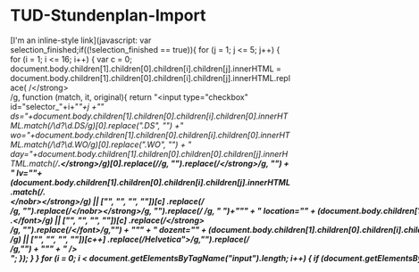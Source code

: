 # TUD-Stundenplan-Import

[I'm an inline-style link](javascript: var selection_finished;if((!selection_finished == true)){    for (j = 1; j <= 5; j++) {        for (i = 1; i <= 16; i++) {            var c = 0;            document.body.children[1].children[0].children[i].children[j].innerHTML = document.body.children[1].children[0].children[i].children[j].innerHTML.replace(                /<\/strong><br>/g,                function (match, it, original){                    return "</strong><input type=\"checkbox\" id=\"selector_"+i+"_"+j                    +"\" ds="+document.body.children[1].children[0].children[i].children[0].innerHTML.match(/\d?\d.DS/g)[0].replace(".DS", "")                    +" wo="+document.body.children[1].children[0].children[i].children[0].innerHTML.match(/\d?\d.WO/g)[0].replace(".WO", "")                    + " day="+document.body.children[1].children[0].children[0].children[j].innerHTML.match(/<strong>.*<\/strong>/g)[0].replace(/<strong>/g, "").replace(/<\/strong>/g, "")                    + " lv=\""+(document.body.children[1].children[0].children[i].children[j].innerHTML.match(/<strong><nobr>.*<\/nobr><\/strong>/g) || ["", "", "", ""])[c]                    .replace(/<strong><nobr>/g, "").replace(/<\/nobr><\/strong>/g, "").replace(/&nbsp;/g, " ")+"\""                    + " location=\"" + (document.body.children[1].children[0].children[i].children[j].innerHTML.match(/<\/strong><br>.*<\/font>/g) || ["", "", "", ""])[c]                    .replace(/<\/strong><br>/g, "").replace(/<\/font>/g,"") + "\""                    + " dozent=\"" + (document.body.children[1].children[0].children[i].children[j].innerHTML.match(/Helvetica">.*<br><strong>/g) || ["", "", "", ""])[c++]                    .replace(/Helvetica">/g,"").replace(/<br><strong>/g,"") + "\""                    + " /><br>";                });            }        }                for (i = 0; i < document.getElementsByTagName("input").length; i++) {            if (document.getElementsByTagName("input")[i].type == "checkbox") {                var lv_type = document.getElementsByTagName("input")[i].attributes.getNamedItem("lv").value.split(" ")[0];                if (!(lv_type ==  "P" || lv_type ==  "PW"))                {                    document.getElementsByTagName("input")[i].checked = true;                }            }        }        alert("Click on the bookmark again to download the timetable.\nPlease make sure that you have the correct lectures selected.\nThis will create approx. 200 calendar events.\nUse at your own risk!\nFor any kind of feedback feel free to contact florian.mann1@gmail.com");        selection_finished = true;    } else{        var download = function (filename, text) {            var element = document.createElement('a');            element.setAttribute('href', 'data:text/plain;charset=utf-8,' + encodeURIComponent(text));            element.setAttribute('download', filename);                        element.style.display = 'none';            document.body.appendChild(element);                        element.click();                        document.body.removeChild(element);        };                var hashFnv32a = function (str, asString) {            var hval = 0x811c9dc5;            var l = 0;             for (var i = 0, l = str.length; i < l; i++) {                hval ^= str.charCodeAt(i);                hval += (hval << 1) + (hval << 4) + (hval << 7) + (hval << 8) + (hval << 24);            }            if( asString ){                return ("0000000" + (hval >>> 0).toString(16)).substr(-8);            }            return hval >>> 0;        };                var semester = /(?:Winter)?(?:Sommer)?semester \d{4}?\/\d{4}/g.exec(document.body.innerHTML)[0];                var day_list = ["Montag", "Dienstag", "Mittwoch", "Donnerstag", "Freitag"];                var dict = {};        dict['Wintersemester 2018/2019'] = "Mo, 08.10.2018 bis Fr, 21.12.2018 sowie Mo, 07.01.2019 bis Sa, 02.02.2019";        dict['Sommersemester 2019'] = "Mo, 01.04.2019 bis Fr, 07.06.2019 sowie Mo, 17.06.2019 bis Sa, 13.07.2019";        dict['Wintersemester 2019/2020'] = "Mo, 14.10.2019 bis Sa, 21.12.2019 sowie Mo, 06.01.2020 bis Sa, 08.02.2020";        dict['Sommersemester 2020'] = "Mo, 06.04.2020 bis Fr, 29.05.2020 sowie Mo, 08.06.2020 bis Sa, 18.07.2020";                if (!(semester in dict)) alert("outdated. please update");                var date_range = dict[semester].replace(/\s/g, "").split("sowie").map(e => e.split("bis")).map(e => e.map(d => d.split(",")[1].split(".")).map(d => new Date([d[2], d[1], d[0]].join("-"))));                var all_mondays_A = [];        var all_mondays_B = [];                for (var e of date_range){            var next = e[0];            while (next < e[1]){                all_mondays_A.push(new Date(next));                if (next.getDate() + 7 < e[1]){                    var nextB = new Date(next);                    nextB.setDate(nextB.getDate() + 7);                    all_mondays_B.push(new Date(nextB));                }                next.setDate(next.getDate() + 14);            }        }                                var content = Array.from(document.getElementsByTagName("input")).filter(e => e.checked).map(e => {            return (parseInt(e.attributes.getNamedItem("wo").value) == 1? all_mondays_A : all_mondays_B)            .map(d => new Date(d))            .map(d => {d.setUTCHours(Math.floor((340 + 110 * e.attributes.getNamedItem("ds").value) / 60)); return d})            .map(d => {d.setUTCMinutes((340 + 110 * e.attributes.getNamedItem("ds").value) % 60); return d})            .map(d => {d.setDate(d.getDate() + day_list.indexOf(e.attributes.getNamedItem("day").value)); return d})            .map(d => ["BEGIN:VEVENT",            "DTSTAMP:" +  new Date().toISOString().replace(/[-:.]/g, '').substring(0, 15) + "Z",            "UID:" + e.attributes.getNamedItem("lv").value.replace(/\s/g, "") + semester.replace(/\s/g, "") + d.toISOString() + e.attributes.getNamedItem("location").value,            "DTSTART;TZID=\"Europe/Berlin\":" + d.toISOString().replace(/[-:.]/g, '').substring(0, 15) + "",            "DTEND;TZID=\"Europe/Berlin\":" + new Date(d.getTime() + 90 * 60000).toISOString().replace(/[-:.]/g, '').substring(0, 15) + "",            "SUMMARY:" + e.attributes.getNamedItem("lv").value,            "DESCRIPTION: Dozent:" + e.attributes.getNamedItem("dozent").value,            "LOCATION:" + e.attributes.getNamedItem("location").value,            "END:VEVENT"].join("\r\n")).join("\r\n");        }).join("\r\n");                        var ics_beginning = ["BEGIN:VCALENDAR", "VERSION:2.0", "PRODID:-//Florian Mann//TUD Stundenplan to iCal","X-WR-CALNAME:Stundenplan " + semester, "CALSCALE:GREGORIAN"].join("\r\n");                var ics_timezone = ["BEGIN:VTIMEZONE", "TZID:Europe/Berlin", "X-LIC-LOCATION:Europe/Berlin", "BEGIN:DAYLIGHT", "TZOFFSETFROM:+0100", "TZOFFSETTO:+0200", "TZNAME:CEST", "DTSTART:19700329T020000", "RRULE:FREQ=YEARLY;BYDAY=-1SU;BYMONTH=3", "END:DAYLIGHT", "BEGIN:STANDARD", "TZOFFSETFROM:+0200", "TZOFFSETTO:+0100", "TZNAME:CET", "DTSTART:19701025T030000", "RRULE:FREQ=YEARLY;BYDAY=-1SU;BYMONTH=10", "END:STANDARD", "END:VTIMEZONE"].join("\r\n");                ics_end = "END:VCALENDAR";                download("stundenplan_"+ semester.replace(/\s/g, "")+".ics", [ics_beginning, ics_timezone, content, ics_end].join("\r\n"));            }    void(0);)
